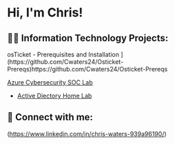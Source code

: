 <h1>Hi, I'm Chris! </h1>

<h2>👨‍💻 Information Technology Projects:</h2>
osTicket - Prerequisites and Installation
](https://github.com/Cwaters24/Osticket-Prereqs)https://github.com/Cwaters24/Osticket-Prereqs


[Azure Cybersecurity SOC Lab](https://github.com/Cwaters24/Azure-SOC) 

  - [Active Diectory Home Lab](https://github.com/Cwaters24/ActiveDiectoryLab/tree/main)


<h2> 🤳 Connect with me:</h2>


[linkedin]: www.linkedin.com/in/chris-waters-939a96190


(https://www.linkedin.com/in/chris-waters-939a96190/)

